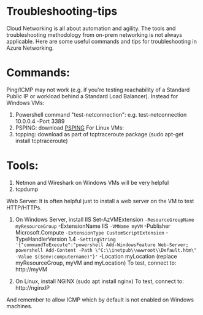 # Troubleshooting-tips
Cloud Networking is all about automation and agility. The tools and troubleshooting methodology from on-prem networking is not always applicable.  Here are some useful commands and tips for troubleshooting in Azure Networking.

# Commands:
Ping/ICMP may not work (e.g. if you're testing reachability of a Standard Public IP or workload behind a Standard Load Balancer).  Instead for Windows VMs:
1. Powershell command "test-netconnection": e.g. test-netconnection 10.0.0.4 -Port 3389
2. PSPING: download [PSPING](https://technet.microsoft.com/en-us/sysinternals/psping.aspx)
For Linux VMs:
1. tcpping: download as part of tcptraceroute package (sudo apt-get install tcptraceroute) 

# Tools:
1. Netmon and Wireshark on Windows VMs will be very helpful
2. tcpdump

Web Server:
It is often helpful just to install a web server on the VM to test HTTP/HTTPs.
1. On Windows Server, install IIS
Set-AzVMExtension `
  -ResourceGroupName myResourceGroup `
  -ExtensionName IIS `
  -VMName myVM `
  -Publisher Microsoft.Compute `
  -ExtensionType CustomScriptExtension `
  -TypeHandlerVersion 1.4 `
  -SettingString '{"commandToExecute":"powershell Add-WindowsFeature Web-Server; powershell Add-Content -Path \"C:\\inetpub\\wwwroot\\Default.htm\" -Value $($env:computername)"}' `
  -Location myLocation
(replace myResourceGroup, myVM and myLocation)
   To test, connect to:  http://myVM

2. On Linux, install NGINX (sudo apt install nginx) 
   To test, connect to:  http://nginxIP

And remember to allow ICMP which by default is not enabled on Windows machines.


